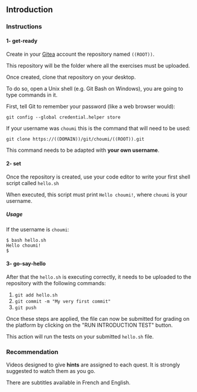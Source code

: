 ## Introduction

### Instructions

#### 1- get-ready

Create in your [Gitea](<https://((DOMAIN))/git>) account the repository named `((ROOT))`.

This repository will be the folder where all the exercises must be uploaded.

Once created, clone that repository on your desktop.

To do so, open a Unix shell (e.g. Git Bash on Windows), you are going to type commands in it.

First, tell Git to remember your password (like a web browser would):

```
git config --global credential.helper store
```

If your username was `choumi` this is the command that will need to be used:

```
git clone https://((DOMAIN))/git/choumi/((ROOT)).git
```

This command needs to be adapted with **your own username**.



#### 2- set

Once the repository is created, use your code editor to write your first shell script called `hello.sh`

When executed, this script must print `Hello choumi!`, where `choumi` is your username.


##### Usage

If the username is `choumi`:

```console
$ bash hello.sh
Hello choumi!
$
```



#### 3- go-say-hello

After that the `hello.sh` is executing correctly, it needs to be uploaded to the repository with the following commands:

1. `git add hello.sh`
2. `git commit -m "My very first commit"`
3. `git push`

Once these steps are applied, the file can now be submitted for grading on the platform by clicking on the "RUN INTRODUCTION TEST" button.

This action will run the tests on your submitted `hello.sh` file.



### Recommendation

Videos designed to give **hints** are assigned to each quest. It is strongly suggested to watch them as you go.

There are subtitles available in French and English.
